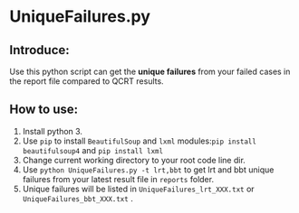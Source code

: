 # UniqueFailures.py
## Introduce:
Use this python script can get the **unique failures** from your failed cases in the report file compared to QCRT results. 
## How to use:
1. Install python 3.
2. Use `pip` to install `BeautifulSoup` and `lxml` modules:`pip install beautifulsoup4` and `pip install lxml`
3. Change current working directory to your root code line dir.
4. Use `python UniqueFailures.py -t lrt,bbt` to get lrt and bbt unique failures from your latest result file in `reports` folder.
5. Unique failures will be listed in `UniqueFailures_lrt_XXX.txt` or `UniqueFailures_bbt_XXX.txt` .
